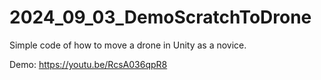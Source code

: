 # 2024_09_03_DemoScratchToDrone
Simple code of how to move a drone in Unity as a novice.


Demo: https://youtu.be/RcsA036qpR8
